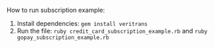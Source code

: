 How to run subscription example:

1. Install dependencies: `gem install veritrans`
2. Run the file: `ruby credit_card_subscription_example.rb` and `ruby gopay_subscription_example.rb`